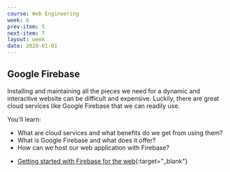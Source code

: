 ```yaml
---
course: Web Engineering
week: 6
prev-item: 5
next-item: 7
layout: week
date: 2020-01-01
---
```


<!-- content -->
## Google Firebase

Installing and maintaining all the pieces we need for a dynamic and interactive website can be difficult and expensive. Luckily, there are great cloud services like Google Firebase that we can readily use.

You'll learn:

- What are cloud services and what benefits do we get from using them?
- What is Google Firebase and what does it offer?
- How can we host our web application with Firebase?

<!-- end-content -->
<!-- reading -->

- [Getting started with Firebase for the web](https://firebase.google.com/docs/web/setup){:target="_blank"}

<!-- end-reading -->